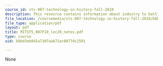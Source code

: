 ```yaml
---
course_id: sts-007-technology-in-history-fall-2010
description: This resource contains information about industry to battlefield.
file_location: /coursemedia/sts-007-technology-in-history-fall-2010/b8bd3eb845a7107aab72ac0077dc2591_MITSTS_007F10_lec20_notes.pdf
file_type: application/pdf
layout: pdf
title: MITSTS_007F10_lec20_notes.pdf
type: course
uid: b8bd3eb845a7107aab72ac0077dc2591

---
```

None